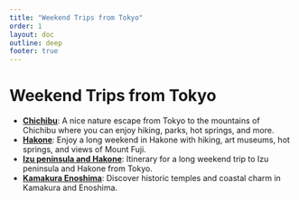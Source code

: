 ```yaml
---
title: "Weekend Trips from Tokyo"
order: 1
layout: doc
outline: deep
footer: true
---
```


# Weekend Trips from Tokyo

* **[Chichibu](./chichibu-trip.md)**: A nice nature escape from Tokyo to the mountains of Chichibu where you can enjoy hiking, parks, hot springs, and more.
* **[Hakone](./hakone-trip.md)**: Enjoy a long weekend in Hakone with hiking, art museums, hot springs, and views of Mount Fuji.
* **[Izu peninsula and Hakone](./izu-hakone-trip.md)**: Itinerary for a long weekend trip to Izu peninsula and Hakone from Tokyo.
* **[Kamakura Enoshima](./kamakura-enoshima-trip.md)**: Discover historic temples and coastal charm in Kamakura and Enoshima.
